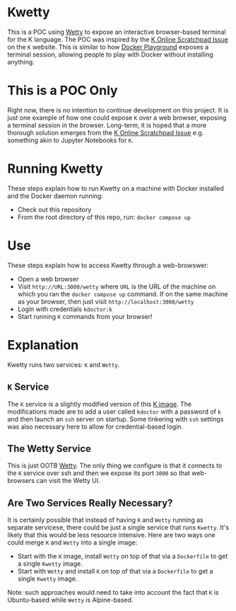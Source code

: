 # Kwetty

This is a POC using [Wetty](https://github.com/butlerx/wetty) to expose an interactive browser-based terminal for the K language. The POC was inspired by the [K Online Scratchpad Issue](https://github.com/runtimeverification/k/issues/2541#issuecomment-1100265089) on the ``K`` website. This is similar to how [Docker Playground](https://labs.play-with-docker.com/) exposes a terminal session, allowing people to play with Docker without installing anything.

# This is a POC Only

Right now, there is no intention to continue development on this project. It is just one example of how one could expose ``K`` over a web browser, exposing a terminal session in the browser. Long-term, it is hoped that a more thorough solution emerges from the [K Online Scratchpad Issue](https://github.com/runtimeverification/k/issues/2541#issuecomment-1100265089) e.g. something akin to Jupyter Notebooks for ``K``.

# Running Kwetty

These steps explain how to run Kwetty on a machine with Docker installed and the Docker daemon running:
 - Check out this repository
 - From the root directory of this repo, run: ``docker compose up``

# Use

These steps explain how to access Kwetty through a web-browswer:

- Open a web browser
- Visit ``http://URL:3000/wetty`` where ``URL`` is the URL of the machine on which you ran the ``docker compose up`` command. If on the same machine as your browser, then just visit ``http://localhost:3000/wetty``
 - Login with credentials ``kdoctor:k``
 - Start running ``K`` commands from your browser!

# Explanation

Kwetty runs two services: ``K`` and ``Wetty``.

## ``K`` Service

The ``K`` service is a slightly modified version of this [K image](https://hub.docker.com/layers/kframework-k/runtimeverificationinc/kframework-k/ubuntu-focal-release/images/sha256-04d22aa70157e928bf18a58ca5facd387b03ff193489894e7e5acef4c17cb64e?context=explore). The modifications made are to add a user called ``kdoctor`` with a password of ``k`` and then launch an ``ssh`` server on startup. Some tinkering with ``ssh`` settings was also necessary here to allow for credential-based login.

## The Wetty Service

This is just OOTB [Wetty](https://github.com/butlerx/wetty). The only thing we configure is that it connects to the ``K`` service over ssh and then we expose its port ``3000`` so that web-browsers can visit the Wetty UI.

## Are Two Services Really Necessary?

It is certainly possible that instead of having ``K`` and ``Wetty`` running as separate servicese, there could be just a single service that runs ``Kwetty``. It's likely that this would be less resource intensive. Here are two ways one could merge ``K`` and ``Wetty`` into a single image:

 - Start with the ``K`` image, install ``Wetty`` on top of that via a ``Dockerfile`` to get a single ``Kwetty`` image.
 - Start with ``Wetty`` and install ``K`` on top of that via a ``Dockerfile`` to get a single ``Kwetty`` image.

Note: such approaches would need to take into account the fact that ``K`` is Ubuntu-based while ``Wetty`` is Alpine-based.
